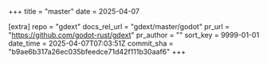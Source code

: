 +++
title = "master"
date = 2025-04-07

[extra]
repo = "gdext"
docs_rel_url = "gdext/master/godot"
pr_url = "https://github.com/godot-rust/gdext"
pr_author = ""
sort_key = 9999-01-01
date_time = 2025-04-07T07:03:51Z
commit_sha = "b9ae6b317a26ec035bfeedce71d42f111b30aaf6"
+++


